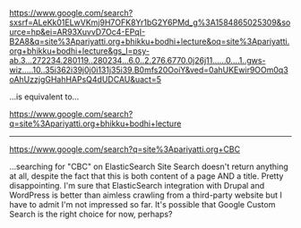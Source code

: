 
https://www.google.com/search?sxsrf=ALeKk01ELwVKmj9H7OFK8Yr1bG2Y6PMd_g%3A1584865025309&source=hp&ei=AR93XuvvD7Oc4-EPqI-B2A8&q=site%3Apariyatti.org+bhikku+bodhi+lecture&oq=site%3Apariyatti.org+bhikku+bodhi+lecture&gs_l=psy-ab.3...272234.280119..280234...6.0..2.276.6770.0j26j11......0....1..gws-wiz.....10..35i362i39j0j0i131j35i39.B0mfs20OoiY&ved=0ahUKEwir9OOm0q3oAhUzzjgGHahHAPsQ4dUDCAU&uact=5

...is equivalent to...

https://www.google.com/search?q=site%3Apariyatti.org+bhikku+bodhi+lecture

---

https://www.google.com/search?q=site%3Apariyatti.org+CBC

...searching for "CBC" on ElasticSearch Site Search doesn't return anything at all,
despite the fact that this is both content of a page AND a title. Pretty disappointing.
I'm sure that ElasticSearch integration with Drupal and WordPress is better than aimless
crawling from a third-party website but I have to admit I'm not impressed so far. It's
possible that Google Custom Search is the right choice for now, perhaps?

